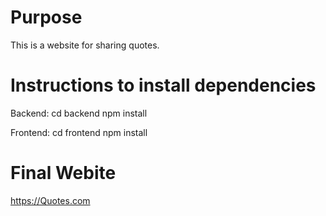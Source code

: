 # Purpose

This is a website for sharing quotes.

# Instructions to install dependencies

Backend:
    cd backend
    npm install

Frontend:
    cd frontend
    npm install

# Final Webite

https://Quotes.com